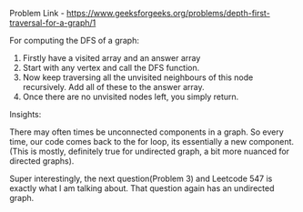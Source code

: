 Problem Link - https://www.geeksforgeeks.org/problems/depth-first-traversal-for-a-graph/1

For computing the DFS of a graph:
1. Firstly have a visited array and an answer array
2. Start with any vertex and call the DFS function.
3. Now keep traversing all the unvisited neighbours of this node recursively. Add all of these to the answer array.
4. Once there are no unvisited nodes left, you simply return.

Insights:

There may often times be unconnected components in a graph.
So every time, our code comes back to the for loop, its essentially a new component.(This is mostly, definitely true for undirected graph, a bit more nuanced for directed graphs).

Super interestingly, the next question(Problem 3) and Leetcode 547 is exactly what I am talking about.
That question again has an undirected graph.